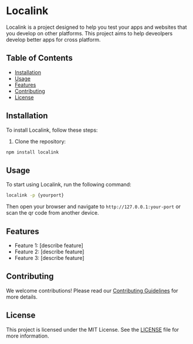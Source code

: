 # Localink

Localink is a project designed to help you test your apps and websites that you develop on other platforms. This project aims to help deveolpers develop better apps for cross platform.

## Table of Contents

- [Installation](#installation)
- [Usage](#usage)
- [Features](#features)
- [Contributing](#contributing)
- [License](#license)

## Installation

To install Localink, follow these steps:

1. Clone the repository:
 ```bash
npm install localink
  ```
## Usage

To start using Localink, run the following command:
```bash
localink -p {yourport}
```
Then open your browser and navigate to `http://127.0.0.1:your-port` or scan the qr code from another device.

## Features

- Feature 1: [describe feature]
- Feature 2: [describe feature]
- Feature 3: [describe feature]

## Contributing

We welcome contributions! Please read our [Contributing Guidelines](CONTRIBUTING.md) for more details.

## License

This project is licensed under the MIT License. See the [LICENSE](LICENSE) file for more information.

